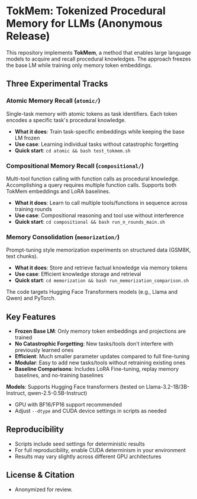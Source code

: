 # TokMem: Tokenized Procedural Memory for LLMs (Anonymous Release)

This repository implements **TokMem**, a method that enables large language models to acquire and recall procedural knowledges. The approach freezes the base LM while training only memory token embeddings.

## Three Experimental Tracks

### **Atomic Memory Recall** (`atomic/`)
Single-task memory with atomic tokens as task identifiers. Each token encodes a specific task's procedural knowledge.
- **What it does**: Train task-specific embeddings while keeping the base LM frozen
- **Use case**: Learning individual tasks without catastrophic forgetting
- **Quick start**: `cd atomic && bash test_tokmem.sh`

### **Compositional Memory Recall** (`compositional/`)  
Multi-tool function calling with function calls as procedural knowledge. Accomplishing a query requires multiple function calls. Supports both TokMem embeddings and LoRA baselines.
- **What it does**: Learn to call multiple tools/functions in sequence across training rounds
- **Use case**: Compositional reasoning and tool use without interference
- **Quick start**: `cd compositional && bash run_n_rounds_main.sh`

### **Memory Consolidation** (`memorization/`)
Prompt-tuning style memorization experiments on structured data (GSM8K, text chunks).
- **What it does**: Store and retrieve factual knowledge via memory tokens
- **Use case**: Efficient knowledge storage and retrieval
- **Quick start**: `cd memorization && bash run_memorization_comparison.sh`

The code targets Hugging Face Transformers models (e.g., Llama and Qwen) and PyTorch.

## Key Features

- **Frozen Base LM**: Only memory token embeddings and projections are trained
- **No Catastrophic Forgetting**: New tasks/tools don't interfere with previously learned ones  
- **Efficient**: Much smaller parameter updates compared to full fine-tuning
- **Modular**: Easy to add new tasks/tools without retraining existing ones
- **Baseline Comparisons**: Includes LoRA Fine-tuning, replay memory baselines, and no-training baselines


**Models**: Supports Hugging Face transformers (tested on Llama-3.2-1B/3B-Instruct, qwen-2.5-0.5B-Instruct)
- GPU with BF16/FP16 support recommended
- Adjust `--dtype` and CUDA device settings in scripts as needed

## Reproducibility

- Scripts include seed settings for deterministic results
- For full reproducibility, enable CUDA determinism in your environment
- Results may vary slightly across different GPU architectures

## License & Citation

- Anonymized for review.
